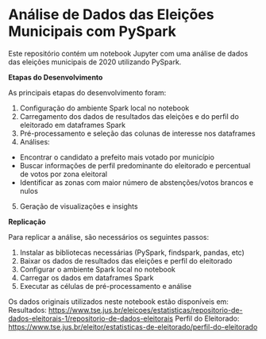 # Análise de Dados das Eleições Municipais com PySpark

Este repositório contém um notebook Jupyter com uma análise de dados das eleições municipais de 2020 utilizando PySpark.

**Etapas do Desenvolvimento**

As principais etapas do desenvolvimento foram:
1. Configuração do ambiente Spark local no notebook
2. Carregamento dos dados de resultados das eleições e do perfil do eleitorado em dataframes Spark
3. Pré-processamento e seleção das colunas de interesse nos dataframes
4. Análises:
  * Encontrar o candidato a prefeito mais votado por município
  * Buscar informações de perfil predominante do eleitorado e percentual de votos por zona eleitoral
  * Identificar as zonas com maior número de abstenções/votos brancos e nulos
5. Geração de visualizações e insights
  
**Replicação**

Para replicar a análise, são necessários os seguintes passos:
1. Instalar as bibliotecas necessárias (PySpark, findspark, pandas, etc)
2. Baixar os dados de resultados das eleições e perfil do eleitorado
3. Configurar o ambiente Spark local no notebook
4. Carregar os dados em dataframes Spark
5. Executar as células de pré-processamento e análise
   
Os dados originais utilizados neste notebook estão disponíveis em:
Resultados: https://www.tse.jus.br/eleicoes/estatisticas/repositorio-de-dados-eleitorais-1/repositorio-de-dados-eleitorais
Perfil do Eleitorado: https://www.tse.jus.br/eleitor/estatisticas-de-eleitorado/perfil-do-eleitorado
